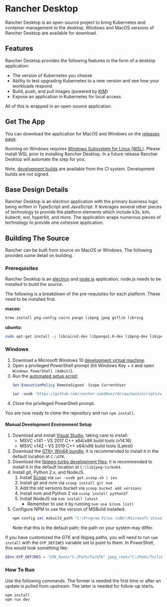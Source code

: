 # Rancher Desktop

Rancher Desktop is an open-source project to bring Kubernetes and container management to the desktop.
Windows and MacOS versions of Rancher Desktop are available for download.

## Features

Rancher Desktop provides the following features in the form of a desktop application:

- The version of Kubernetes you choose
- Ability to test upgrading Kubernetes to a new version and see how your workloads respond
- Build, push, and pull images (powered by [KIM](https://github.com/rancher/kim))
- Expose an application in Kubernetes for local access

All of this is wrapped in an open-source application.

## Get The App

You can download the application for MacOS and Windows on the [releases page](https://github.com/rancher-sandbox/rd/releases).

Running on Windows requires [Windows Subsystem for Linux (WSL)](https://docs.microsoft.com/en-us/windows/wsl/install-win10).
Please install WSL prior to installing Rancher Desktop. In a future release
Rancher Desktop will automate the step for you.

Note, [development builds](https://github.com/rancher-sandbox/rd/actions/workflows/package.yaml) are available from the CI system. Development builds are not signed.

## Base Design Details

Rancher Desktop is an electron application with the primary business logic being written in TypeScript and JavaScript. It leverages several other pieces of technology to provide the platform elements which include k3s, kim, kubectl, wsl, hyperkit, and more. The application wraps numerous pieces of technology to provide one cohesive application.

## Building The Source

Rancher can be built from source on MacOS or Windows. The following provides some detail on building.

### Prerequisites

Rancher Desktop is an [electron](https://www.electronjs.org/) and [node.js](https://nodejs.org/) application. node.js needs to be installed to build the source.

The following is a breakdown of the pre-requisites for each platform. These need to be installed first.

**macos:**

```bash
brew install pkg-config cairo pango libpng jpeg giflib librsvg
```

**ubuntu:**

```bash
sudo apt-get install -y libcairo2-dev libpango1.0-dev libpng-dev libjpeg-dev libgif-dev librsvg2-dev
```

### Windows

1. Download a Microsoft Windows 10 [development virtual machine].
2. Open a privileged PowerShell prompt (hit Windows Key + `X` and open
   `Windows PowerShell (Admin)`).
3. Run the [automated setup script]:
   ```powershell
   Set-ExecutionPolicy RemoteSigned -Scope CurrentUser

   iwr -useb 'https://github.com/rancher-sandbox/rd/raw/main/scripts/windows-setup.ps1' | iex
   ```
4. Close the privileged PowerShell prompt.

You are now ready to clone the repository and run `npm install`.

[development virtual machine]: https://developer.microsoft.com/en-us/windows/downloads/virtual-machines/
[automated setup script]: ./scripts/windows-setup.ps1

#### Manual Development Environment Setup

1. Download and install [Visual Studio], taking care to install:
   - MSVC v141 - VS 2017 C++ x64/x86 build tools (v14.16)
   - MSVC v142 - VS 2019 C++ x64/x86 build tools (Latest)
2. Download the [GTK+ Win64 bundle]; it is recommended to install it in the
   default location at `C:\GTK`.
3. Download the [libjpeg-turbo development files]; it is recommended to install
   it in the default location at `C:\libjpeg-turbo64`.
4. Install git, Python 2.x, and NodeJS.
   1. Install [Scoop] via `iwr -useb get.scoop.sh | iex`
   2. Install git and nvm via `scoop install git nvm`
   3. Add the old versions bucket via `scoop bucket add versions`
   4. Install nvm and Python 2 via `scoop install python27`
   5. Install NodeJS via `nvm install latest`
      * Remember to use it by running `nvm use $(nvm list)`
5. Configure NPM to use the version of MSBuild installed:
   ```powershell
   npm config set msbuild_path "C:\Program Files (x86)\Microsoft Visual Studio\2019\Community\MSBuild\Current\Bin\MSBuild.exe"
   ```
   Note that this is the default path; the path on your system may differ.

If you have customized the GTK and libjpeg paths, you will need to run
`npm install` with the `GYP_DEFINES` variable set to point to them.  In
PowerShell, this would look something like:

```powershell
$Env:GYP_DEFINES = 'GTK_Root="C:/Path/To/GTK" jpeg_root="C:/Path/To/libjpeg"'
```

[Visual Studio]: https://visualstudio.microsoft.com/
[GTK+ Win64 bundle]: https://download.gnome.org/binaries/win64/gtk+/2.22/
[libjpeg-turbo development files]: https://sourceforge.net/projects/libjpeg-turbo/files/2.0.6/libjpeg-turbo-2.0.6-vc64.exe/download
[Scoop]: https://scoop.sh/

### How To Run

Use the following commands. The former is needed the first time or after an
update is pulled from upstream. The latter is needed for follow-up starts.

```
npm install
npm run dev
```
